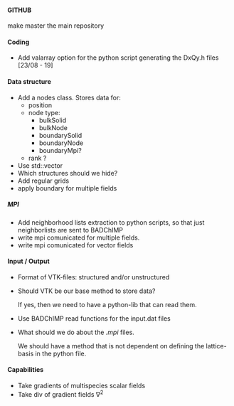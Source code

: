 #### GITHUB
make master the main repository 

#### Coding
* Add valarray option for the python script generating the DxQy.h files [23/08 - 19]

#### Data structure
* Add a nodes class. Stores data for:  
  * position
  * node type:
    * bulkSolid
    * bulkNode
    * boundarySolid
    * boundaryNode
    * boundaryMpi?
  * rank ?  
* Use std::vector
* Which structures should we hide?
* Add regular grids
* apply boundary for multiple fields
##### MPI
* Add neighborhood lists extraction to python scripts, so that just neighborlists are sent to BADChIMP
* write mpi comunicated for multiple fields.
* write mpi comunicated for vector fields

#### Input / Output
* Format of VTK-files: structured and/or unstructured
* Should VTK be our base method to store data?

   If yes, then we need to have a python-lib that can read them.
* Use BADChIMP read functions for the input.dat files
* What should we do about the  *.mpi* files.

   We should have a method that is not dependent on defining the lattice-basis in the python file.

#### Capabilities
* Take gradients of multispecies scalar fields
* Take div of gradient fields 
$\nabla^2$
